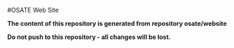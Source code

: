 #OSATE Web Site

**The content of this repository is generated from repository osate/website**

**Do not push to this repository - all changes will be lost.**
